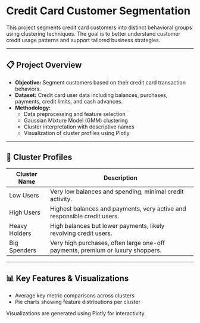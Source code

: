 # Credit Card Customer Segmentation

This project segments credit card customers into distinct behavioral groups using clustering techniques. The goal is to better understand customer credit usage patterns and support tailored business strategies.

---

## 📋 Project Overview

- **Objective:** Segment customers based on their credit card transaction behaviors.
- **Dataset:** Credit card user data including balances, purchases, payments, credit limits, and cash advances.
- **Methodology:**  
  - Data preprocessing and feature selection  
  - Gaussian Mixture Model (GMM) clustering  
  - Cluster interpretation with descriptive names  
  - Visualization of cluster profiles using Plotly

---

## 🧩 Cluster Profiles

| Cluster Name    | Description                                                                                     |
|-----------------|-------------------------------------------------------------------------------------------------|
| Low Users       | Very low balances and spending, minimal credit activity.                                        |
| High Users      | Highest balances and payments, very active and responsible credit users.                        |
| Heavy Holders   | High balances but lower payments, likely revolving credit users.                                |
| Big Spenders    | Very high purchases, often large one-off payments, premium or luxury shoppers.                  |

---

## 📊 Key Features & Visualizations

- Average key metric comparisons across clusters  
- Pie charts showing feature distributions per cluster  

Visualizations are generated using Plotly for interactivity.
